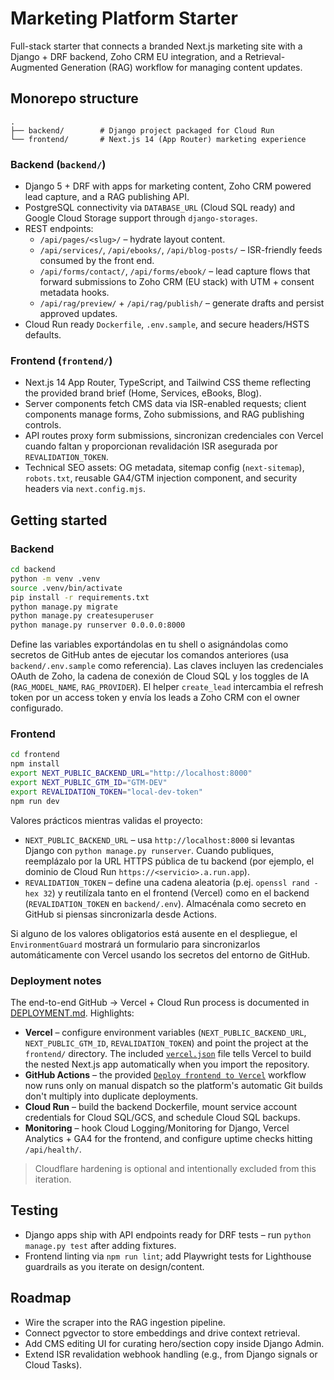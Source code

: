 # Marketing Platform Starter

Full-stack starter that connects a branded Next.js marketing site with a Django + DRF backend, Zoho CRM EU integration, and a Retrieval-Augmented Generation (RAG) workflow for managing content updates.

## Monorepo structure

```
.
├── backend/        # Django project packaged for Cloud Run
└── frontend/       # Next.js 14 (App Router) marketing experience
```

### Backend (`backend/`)

* Django 5 + DRF with apps for marketing content, Zoho CRM powered lead capture, and a RAG publishing API.
* PostgreSQL connectivity via `DATABASE_URL` (Cloud SQL ready) and Google Cloud Storage support through `django-storages`.
* REST endpoints:
  * `/api/pages/<slug>/` – hydrate layout content.
  * `/api/services/`, `/api/ebooks/`, `/api/blog-posts/` – ISR-friendly feeds consumed by the front end.
  * `/api/forms/contact/`, `/api/forms/ebook/` – lead capture flows that forward submissions to Zoho CRM (EU stack) with UTM + consent metadata hooks.
  * `/api/rag/preview/` + `/api/rag/publish/` – generate drafts and persist approved updates.
* Cloud Run ready `Dockerfile`, `.env.sample`, and secure headers/HSTS defaults.

### Frontend (`frontend/`)

* Next.js 14 App Router, TypeScript, and Tailwind CSS theme reflecting the provided brand brief (Home, Services, eBooks, Blog).
* Server components fetch CMS data via ISR-enabled requests; client components manage forms, Zoho submissions, and RAG publishing controls.
* API routes proxy form submissions, sincronizan credenciales con Vercel cuando faltan y proporcionan revalidación ISR asegurada por `REVALIDATION_TOKEN`.
* Technical SEO assets: OG metadata, sitemap config (`next-sitemap`), `robots.txt`, reusable GA4/GTM injection component, and security headers via `next.config.mjs`.

## Getting started

### Backend

```bash
cd backend
python -m venv .venv
source .venv/bin/activate
pip install -r requirements.txt
python manage.py migrate
python manage.py createsuperuser
python manage.py runserver 0.0.0.0:8000
```

Define las variables exportándolas en tu shell o asignándolas como secretos de GitHub antes de ejecutar los comandos anteriores (usa `backend/.env.sample` como referencia). Las claves incluyen las credenciales OAuth de Zoho, la cadena de conexión de Cloud SQL y los toggles de IA (`RAG_MODEL_NAME`, `RAG_PROVIDER`). El helper `create_lead` intercambia el refresh token por un access token y envía los leads a Zoho CRM con el owner configurado.

### Frontend

```bash
cd frontend
npm install
export NEXT_PUBLIC_BACKEND_URL="http://localhost:8000"
export NEXT_PUBLIC_GTM_ID="GTM-DEV"
export REVALIDATION_TOKEN="local-dev-token"
npm run dev
```

Valores prácticos mientras validas el proyecto:

* `NEXT_PUBLIC_BACKEND_URL` – usa `http://localhost:8000` si levantas Django con `python manage.py runserver`. Cuando publiques, reemplázalo por la URL HTTPS pública de tu backend (por ejemplo, el dominio de Cloud Run `https://<servicio>.a.run.app`).
* `REVALIDATION_TOKEN` – define una cadena aleatoria (p.ej. `openssl rand -hex 32`) y reutilízala tanto en el frontend (Vercel) como en el backend (`REVALIDATION_TOKEN` en `backend/.env`). Almacénala como secreto en GitHub si piensas sincronizarla desde Actions.

Si alguno de los valores obligatorios está ausente en el despliegue, el `EnvironmentGuard` mostrará un formulario para sincronizarlos automáticamente con Vercel usando los secretos del entorno de GitHub.

### Deployment notes

The end-to-end GitHub → Vercel + Cloud Run process is documented in [DEPLOYMENT.md](./DEPLOYMENT.md). Highlights:

* **Vercel** – configure environment variables (`NEXT_PUBLIC_BACKEND_URL`, `NEXT_PUBLIC_GTM_ID`, `REVALIDATION_TOKEN`) and point the project at the `frontend/` directory. The included [`vercel.json`](./vercel.json) file tells Vercel to build the nested Next.js app automatically when you import the repository.
* **GitHub Actions** – the provided [`Deploy frontend to Vercel`](.github/workflows/vercel-deploy.yml) workflow now runs only on manual dispatch so the platform's automatic Git builds don't multiply into duplicate deployments.
* **Cloud Run** – build the backend Dockerfile, mount service account credentials for Cloud SQL/GCS, and schedule Cloud SQL backups.
* **Monitoring** – hook Cloud Logging/Monitoring for Django, Vercel Analytics + GA4 for the frontend, and configure uptime checks hitting `/api/health/`.

> Cloudflare hardening is optional and intentionally excluded from this iteration.

## Testing

* Django apps ship with API endpoints ready for DRF tests – run `python manage.py test` after adding fixtures.
* Frontend linting via `npm run lint`; add Playwright tests for Lighthouse guardrails as you iterate on design/content.

## Roadmap

* Wire the scraper into the RAG ingestion pipeline.
* Connect pgvector to store embeddings and drive context retrieval.
* Add CMS editing UI for curating hero/section copy inside Django Admin.
* Extend ISR revalidation webhook handling (e.g., from Django signals or Cloud Tasks).
